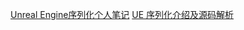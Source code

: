 [Unreal Engine序列化个人笔记](https://zhuanlan.zhihu.com/p/616109129)
[UE 序列化介绍及源码解析](https://zhuanlan.zhihu.com/p/617464719)
